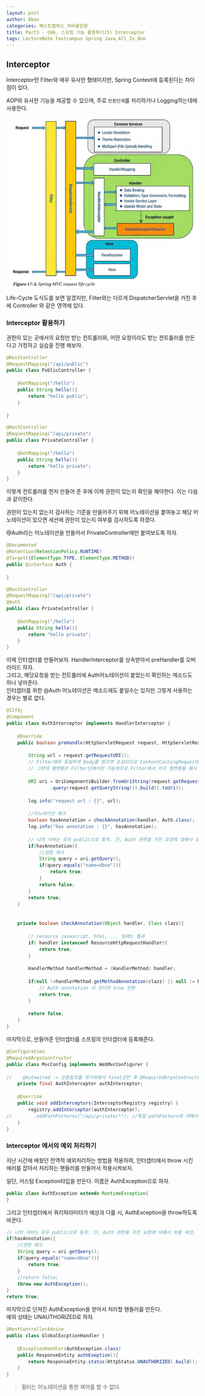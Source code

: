 ```yaml
---
layout: post
author: Dboo
categories: 패스트캠퍼스_자바올인원
title: Part3 - CH6. 스프링 기능 활용하기(5) Interceptor
tags: LectureNote Fastcampus Spring Java_All_In_One
---
```



## Interceptor

Interceptor란 Filter와 매우 유사한 형태이지만, Spring Context에 등록된다는 차이점이 있다.

AOP와 유사한 기능을 제공할 수 있으며, 주로 `인증단계`를 처리하거나 Logging하는데에 사용한다.

![](/assets/img/LectureNote/FastCampus/Java_All_In_One/springmvc_request_lifecycle.jpg)

Life-Cycle 도식도를 보면 알겠지만, Filter와는 다르게 DispatcherServlet을 거친 후에 Controller
와 같은 영역에 있다.

### Interceptor 활용하기

권한이 있는 곳에서의 요청만 받는 컨트롤러와, 어떤 요청이라도 받는 컨트롤러를 만든다고 가정하고 실습을 진행
해보자.

~~~java
@RestController
@RequestMapping("/api/public")
public class PublicController {

    @GetMapping("/hello")
    public String hello(){
        return "hello public";
    }

}
~~~

~~~java
@RestController
@RequestMapping("/api/private")
public class PrivateController {

    @GetMapping("/hello")
    public String hello(){
        return "hello private";
    }
}
~~~

이렇게 컨트롤러를 먼저 만들어 준 후에 이제 권한이 있는지 확인을 해야한다. 이는 다음과 같이한다.

권한이 있는지 없는지 검사하는 기준을 만들어주기 위해 어노테이션을 붙여놓고 해당 어노테이션이 있으면
세션에 권한이 있는지 여부를 검사하도록 하겠다.

@Auth라는 어노테이션을 만들어서 PrivateController에만 붙여보도록 하자.

~~~java
@Documented
@Retention(RetentionPolicy.RUNTIME)
@Target({ElementType.TYPE, ElementType.METHOD})
public @interface Auth {

}
~~~

~~~java
@RestController
@RequestMapping("/api/private")
@Auth
public class PrivateController {

    @GetMapping("/hello")
    public String hello(){
        return "hello private";
    }
}
~~~

이제 인터셉터를 만들어보자. HandlerInterceptor를 상속받아서 preHandler를 오버라이드 하자.  
그리고, 해당요청을 받는 컨트롤러에 Auth어노테이션이 붙었는지 확인하는 메소드도 하나 넣어준다.  
인터셉터를 위한 @Auth 어노테이션은 메소드에도 붙일수는 있지만 그렇게 사용하는 경우는 별로 없다.

~~~java
@Slf4j
@Component
public class AuthInterceptor implements HandlerInterceptor {

    @Override
    public boolean preHandle(HttpServletRequest request, HttpServletResponse response, Object handler) throws Exception {

        String url = request.getRequestURI();
        // Filter때와 동일하게 body를 읽으면 손실되므로 ContentCachingRequestWrapper를 사용하여 읽어야한다.
        // 그런데 형변환은 Filter단에서만 가능하므로 Filter에서 미리 형변환을 해서 넘겨주어야만 가능하다.

        URI uri = UriComponentsBuilder.fromUriString(request.getRequestURI())
                .query(request.getQueryString()).build().toUri();

        log.info("request url : {}", url);

        //어노테이션 체크
        boolean hasAnnotation = checkAnnotation(handler, Auth.class);
        log.info("has annotation : {}", hasAnnotation);

        // 나의 서버는 모두 public으로 동작. 단, Auth 권한을 가진 요청에 대해서 보통 세션, 쿠키, 등을 검사
        if(hasAnnotation){
            //권한 체크
            String query = uri.getQuery();
            if(query.equals("name=dboo")){
                return true;
            }
            return false;
        }
        return true;
    }


    private boolean checkAnnotation(Object handler, Class clazz){

        // resource javascript, html, ... 일때는 통과
        if( handler instanceof ResourceHttpRequestHandler){
            return true;
        }

        HandlerMethod handlerMethod = (HandlerMethod) handler;

        if(null !=handlerMethod.getMethodAnnotation(clazz) || null != handlerMethod.getBeanType().getAnnotation(clazz)){
            // Auth annotation 이 있다면 true 반환
            return true;
        }

        return false;
    }
}
~~~

마지막으로, 만들어준 인터셉터를 스프링의 인터셉터에 등록해준다.

~~~java
@Configuration
@RequiredArgsConstructor
public class MvcConfig implements WebMvcConfigurer {

//    @Autowired -> 순환참조를 막기위해서 final선언 후 @RequiredArgsContructor를 많이 쓰는 추세이다.
    private final AuthInterceptor authInterceptor;

    @Override
    public void addInterceptors(InterceptorRegistry registry) {
        registry.addInterceptor(authInterceptor);
//        .addPathPatterns("/api/private/*"); //특정 pathPattern에 대해서만 인터셉트 하도록 할 수 있다.
    }
}
~~~

### Interceptor 에서의 예외 처리하기

지난 시간에 배웠던 전역적 예외처리하는 방법을 적용하여, 인터셉터에서 throw 시킨 에러를 잡아서 처리하는
핸들러를 만들어서 적용시켜보자.

일단, 커스텀 Exception타입을 만든다. 이름은 AuthException으로 하자.

~~~java
public class AuthException extends RuntimeException{
}
~~~

그리고 인터셉터에서 쿼리파라미터가 예상과 다를 시, AuthException을 throw하도록 바꾼다.

~~~java
// 나의 서버는 모두 public으로 동작. 단, Auth 권한을 가진 요청에 대해서 보통 세션, 쿠키, 등을 검사
if(hasAnnotation){
    //권한 체크
    String query = uri.getQuery();
    if(query.equals("name=dboo")){
        return true;
    }
    //return false;
    throw new AuthException();
}
return true;
~~~

마지막으로 던져진 AuthException을 받아서 처리할 핸들러를 만든다.  
예외 상태는 UNAUTHORIZED로 하자.

~~~java
@RestControllerAdvice
public class GlobalExcptionHandler {

    @ExceptionHandler(AuthException.class)
    public ResponseEntity authExeption(){
        return ResponseEntity.status(HttpStatus.UNAUTHORIZED).build();
    }
}
~~~

> 필터는 어노테이션을 통한 제어를 할 수 없다.
